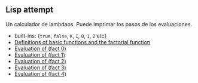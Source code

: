 ## Lisp attempt

Un calculador de lambdaos.
Puede imprimar los pasos de los evaluaciones.

* built-ins: {`true`, `false`, `K`, `I`, `0`, `1`, `2` etc}
* [Definitions of basic functions and the factorial function](https://github.com/h908714124/lisp-attempt/blob/master/src/clj/fact.clj)
* [Evaluation of (fact 0)](https://github.com/h908714124/lisp-attempt/blob/master/showcase/fact0.clj)
* [Evaluation of (fact 1)](https://github.com/h908714124/lisp-attempt/blob/master/showcase/fact1.clj)
* [Evaluation of (fact 2)](https://github.com/h908714124/lisp-attempt/blob/master/showcase/fact2.clj)
* [Evaluation of (fact 3)](https://github.com/h908714124/lisp-attempt/blob/master/showcase/fact3.clj)
* [Evaluation of (fact 4)](https://github.com/h908714124/lisp-attempt/blob/master/showcase/fact4.clj)

